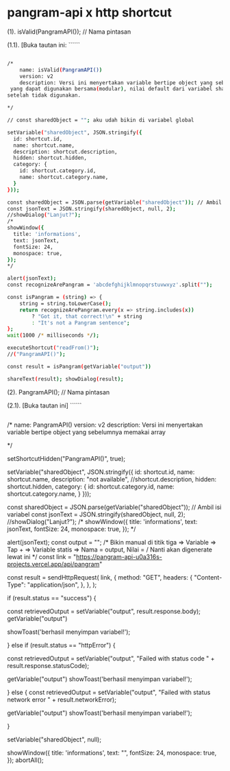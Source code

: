 # pangram-api x http shortcut

(1).  isValid(PangramAPI()); // Nama pintasan

(1.1). [Buka tautan ini: ``````
```sh

/*
	name: isValid(PangramAPI())
	version: v2
	description: Versi ini menyertakan variable bertipe object yang sebelumnya memakai array --
 yang dapat digunakan bersama(modular), nilai default dari variabel sharedObject akan null --
setelah tidak digunakan.

*/

// const sharedObject = ""; aku udah bikin di variabel global

setVariable("sharedObject", JSON.stringify({
  id: shortcut.id,
  name: shortcut.name,
  description: shortcut.description,
  hidden: shortcut.hidden,
  category: {
    id: shortcut.category.id,
    name: shortcut.category.name,
  }
}));

const sharedObject = JSON.parse(getVariable("sharedObject")); // Ambil isi variabel
const jsonText = JSON.stringify(sharedObject, null, 2);
//showDialog("Lanjut?");
/*
showWindow({
  title: 'informations',
  text: jsonText,
  fontSize: 24,
  monospace: true,
});
*/

alert(jsonText);
const recognizeArePangram = 'abcdefghijklmnopqrstuvwxyz'.split("");

const isPangram = (string) => {
    string = string.toLowerCase();   
    return recognizeArePangram.every(x => string.includes(x)) 
        ? "Got it, that correct!\n" + string
        : "It's not a Pangram sentence";
};
wait(1000 /* milliseconds */);

executeShortcut("readFrom()");
//("PangramAPI()");

const result = isPangram(getVariable("output"))

shareText(result); showDialog(result);
```

(2). PangramAPI(); // Nama pintasan

(2.1). [Buka tautan ini] ``````

```sh

```

/*
		name: PangramAPI()
		version: v2
		description: Versi ini menyertakan variable bertipe object yang sebelumnya memakai array

*/


setShortcutHidden("PangramAPI()", true);

setVariable("sharedObject", JSON.stringify({
  id: shortcut.id,
  name: shortcut.name,
  description: "not available", //shortcut.description,
  hidden: shortcut.hidden,
  category: {
    id: shortcut.category.id,
    name: shortcut.category.name,
  }
}));

const sharedObject = JSON.parse(getVariable("sharedObject")); // Ambil isi variabel
const jsonText = JSON.stringify(sharedObject, null, 2);
//showDialog("Lanjut?");
/*
showWindow({
  title: 'informations',
  text: jsonText,
  fontSize: 24,
  monospace: true,
});
*/

alert(jsonText);
const output = ""; /* Bikin manual di titik tiga => Variable => Tap + => Variable statis => Nama = output, Nilai = <kosongkan> / Nanti akan digenerate lewat ini */
const link = "https://pangram-api-u0a316s-projects.vercel.app/api/pangram"

const result = sendHttpRequest(
  link,
  {
    method: "GET",
    headers: {
      "Content-Type": "application/json",
    },
  },
);


if (result.status == "success") {

const retrievedOutput = setVariable("output", result.response.body);
getVariable("output")

showToast('berhasil menyimpan variabel!'); 


} else if (result.status == "httpError") {
 
const retrievedOutput = setVariable("output", "Failed with status code " + result.response.statusCode);

getVariable("output")
showToast('berhasil menyimpan variabel!'); 


} else {
  const retrievedOutput = setVariable("output", "Failed with status network error " + result.networkError);

getVariable("output")
showToast('berhasil menyimpan variabel!'); 

}

setVariable("sharedObject", null);

showWindow({
  title: 'informations',
  text: "",
  fontSize: 24,
  monospace: true,
});
abortAll();
